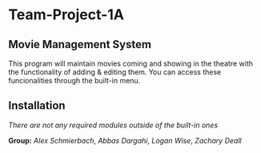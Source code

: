 # Team-Project-1A
## Movie Management System
This program will maintain movies coming and showing in the theatre with the functionality of adding & editing them. 
You can access these funcionalities through the built-in menu. 

## Installation
*There are not any required modules outside of the built-in ones*


**Group:** *Alex Schmierbach*, *Abbas Dargahi*, *Logan Wise*, *Zachary Deall*



